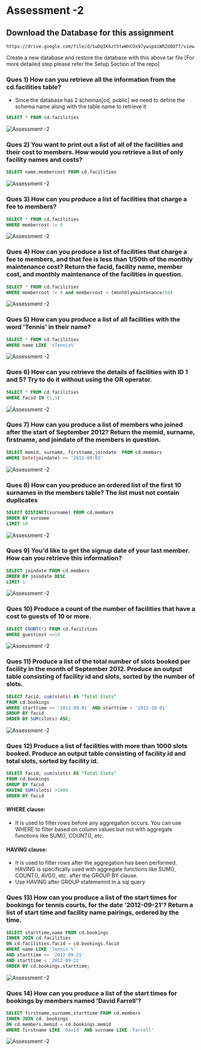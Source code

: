 

# Assessment -2

## Download the Database for this assignment
```
https://drive.google.com/file/d/1wDqIK6zt5twWnCOx97ywipaiWR2d0OfT/view
```
Create a new database and restore the database with this above tar file [For more detailed step please refer the Setup Section of the repo]

### Ques 1) How can you retrieve all the information from the cd.facilities table?
- Since the database has 2 schemas[cd, public] we need to define the schema name along with the table name to retrieve it
```sql
SELECT * FROM cd.facilities
```
![Assessment -2](https://github.com/HBISHT233/SQL_Fundamentals_and_Beyond/blob/main/attachments/Clipboard_2024-09-27-12-41-24.png)

### Ques 2) You want to print out a list of all of the facilities and their cost to members. How would you retrieve a list of only facility names and costs?
```sql
SELECT name,membercost FROM cd.facilities
```
![Assessment -2](https://github.com/HBISHT233/SQL_Fundamentals_and_Beyond/blob/main/attachments/Clipboard_2024-09-27-12-42-57.png)

### Ques 3) How can you produce a list of facilities that charge a fee to members?
```sql
SELECT * FROM cd.facilities
WHERE membercost != 0
```
![Assessment -2](https://github.com/HBISHT233/SQL_Fundamentals_and_Beyond/blob/main/attachments/Clipboard_2024-09-27-12-44-24.png)

### Ques 4) How can you produce a list of facilities that charge a fee to members, and that fee is less than 1/50th of the monthly maintenance cost? Return the facid, facility name, member cost, and monthly maintenance of the facilities in question.
```sql
SELECT * FROM cd.facilities
WHERE membercost != 0 and membercost < (monthlymaintenance/50)
```
![Assessment -2](https://github.com/HBISHT233/SQL_Fundamentals_and_Beyond/blob/main/attachments/Clipboard_2024-09-27-12-45-58.png)

### Ques 5) How can you produce a list of all facilities with the word 'Tennis' in their name?
```sql
SELECT * FROM cd.facilities
WHERE name LIKE '%Tennis%'
```
![Assessment -2](https://github.com/HBISHT233/SQL_Fundamentals_and_Beyond/blob/main/attachments/Clipboard_2024-09-27-12-49-16.png)

### Ques 6) How can you retrieve the details of facilities with ID 1 and 5? Try to do it without using the OR operator.

```sql
SELECT * FROM cd.facilities
WHERE facid IN (1,5)
```
![Assessment -2](https://github.com/HBISHT233/SQL_Fundamentals_and_Beyond/blob/main/attachments/Clipboard_2024-09-27-12-51-55.png)

### Ques 7) How can you produce a list of members who joined after the start of September 2012? Return the memid, surname, firstname, and joindate of the members in question.
```sql
SELECT memid, surname, firstname,joindate  FROM cd.members
WHERE Date(joindate) >= '2012-09-01'
```
![Assessment -2](https://github.com/HBISHT233/SQL_Fundamentals_and_Beyond/blob/main/attachments/Clipboard_2024-09-27-12-56-03.png)

### Ques 8) How can you produce an ordered list of the first 10 surnames in the members table? The list must not contain duplicates
```sql
SELECT DISTINCT(surname) FROM cd.members
ORDER BY surname 
LIMIT 10
```
![Assessment -2](https://github.com/HBISHT233/SQL_Fundamentals_and_Beyond/blob/main/attachments/Clipboard_2024-09-27-12-57-59.png)

### Ques 9) You'd like to get the signup date of your last member. How can you retrieve this information?
```sql
SELECT joindate FROM cd.members
ORDER BY joindate DESC
LIMIT 1
```
![Assessment -2](https://github.com/HBISHT233/SQL_Fundamentals_and_Beyond/blob/main/attachments/Clipboard_2024-09-27-12-59-51.png)

### Ques 10) Produce a count of the number of facilities that have a cost to guests of 10 or more.
```sql
SELECT COUNT(*) FROM cd.facilities
WHERE guestcost >=10
```
![Assessment -2](https://github.com/HBISHT233/SQL_Fundamentals_and_Beyond/blob/main/attachments/Clipboard_2024-09-27-13-01-22.png)

### Ques 11) Produce a list of the total number of slots booked per facility in the month of September 2012. Produce an output table consisting of facility id and slots, sorted by the number of slots.
```sql
SELECT facid, sum(slots) AS "Total Slots" 
FROM cd.bookings 
WHERE starttime >= '2012-09-01' AND starttime < '2012-10-01' 
GROUP BY facid 
ORDER BY SUM(slots) ASC;
```
![Assessment -2](https://github.com/HBISHT233/SQL_Fundamentals_and_Beyond/blob/main/attachments/Clipboard_2024-09-27-13-09-36.png)

### Ques 12) Produce a list of facilities with more than 1000 slots booked. Produce an output table consisting of facility id and total slots, sorted by facility id.
```sql
SELECT facid, sum(slots) AS "Total Slots" 
FROM cd.bookings 
GROUP BY facid 
HAVING SUM(slots) >1000
ORDER BY facid
```


#### WHERE clause:

- It is used to filter rows before any aggregation occurs.
You can use WHERE to filter based on column values but not with aggregate functions like SUM(), COUNT(), etc.

#### HAVING clause:

- It is used to filter rows after the aggregation has been performed.
HAVING is specifically used with aggregate functions like SUM(), COUNT(), AVG(), etc. after the GROUP BY clause.
- Use HAVING after GROUP statememnt in a sql query

### Ques 13) How can you produce a list of the start times for bookings for tennis courts, for the date '2012-09-21'? Return a list of start time and facility name pairings, ordered by the time.

```sql
SELECT starttime,name FROM cd.bookings
INNER JOIN cd.facilities
ON cd.facilities.facid = cd.bookings.facid
WHERE name LIKE 'Tennis %' 
AND starttime >= '2012-09-21' 
AND starttime < '2012-09-22'
ORDER BY cd.bookings.starttime;
```
![Assessment -2](https://github.com/HBISHT233/SQL_Fundamentals_and_Beyond/blob/main/attachments/Clipboard_2024-09-27-13-22-14.png)

### Ques 14) How can you produce a list of the start times for bookings by members named 'David Farrell'?

```sql
SELECT firstname,surname,starttime FROM cd.members
INNER JOIN cd. bookings
ON cd.members.memid = cd.bookings.memid
WHERE firstname LIKE 'David' AND surname LIKE 'Farrell'
```
![Assessment -2](https://github.com/HBISHT233/SQL_Fundamentals_and_Beyond/blob/main/attachments/Clipboard_2024-09-27-13-25-57.png)
